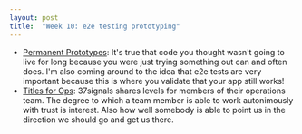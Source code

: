 ```yaml
---
layout: post
title:  "Week 10: e2e testing prototyping"
---
```


* [Permanent Prototypes](https://www.shaiyallin.com/post/permanent-prototypes): It's true that code you thought wasn't going to live for long because you were just trying something out can and often does. I'm also coming around to the idea that e2e tests are very important because this is where you validate that your app still works!
* [Titles for Ops](https://basecamp.com/handbook/titles-for-ops): 37signals shares levels for members of their operations team. The degree to which a team member is able to work autonimously with trust is interest. Also how well somebody is able to point us in the direction we should go and get us there.